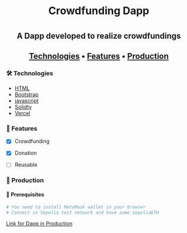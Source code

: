 <h1 align="center"> Crowdfunding Dapp <h1>
<h2 align="center"> A Dapp developed to realize crowdfundings <h2>

<p align="center">
  <a href="#-technologies">Technologies</a> • 
  <a href="#-features">Features</a> • 
  <a href="#-production">Production</a> 
</p>

### 🛠 Technologies
- [HTML](https://developer.mozilla.org/en-US/docs/Web/HTML)
- [Bootstrap](https://getbootstrap.com/docs/5.0/getting-started/introduction/)
- [javascript](https://developer.mozilla.org/en-US/docs/Web/JavaScript)
- [Solidty](https://docs.soliditylang.org/en/v0.8.17/)
- [Vercel](https://vercel.com/)


### 🚀 Features

- [x] Crowdfunding
- [x] Donation
- [ ] Reusable


### 🚧 Production

#### 🎲 Prerequisites

```bash
# You need to install MetaMask wallet in your browser
# Connect in Sepolia test network and have some SepoliaETH
```

[Link for Dapp in Production](https://crowdfunding-dapp-ten.vercel.app/)
